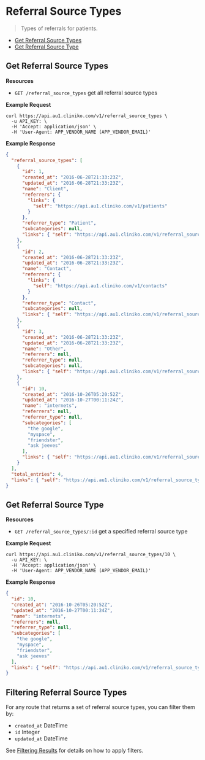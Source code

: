 Referral Source Types
============
> Types of referrals for patients.

* [Get Referral Source Types](#get-referral-source-types "This will return all referral source types.")
* [Get Referral Source Type](#get-referral-source-type "This will return a specified referral source type.")

Get Referral Source Types
----------------

**Resources**
* ```GET /referral_source_types``` get all referral source types

**Example Request**
```shell
curl https://api.au1.cliniko.com/v1/referral_source_types \
  -u API_KEY: \
  -H 'Accept: application/json' \
  -H 'User-Agent: APP_VENDOR_NAME (APP_VENDOR_EMAIL)'
```

**Example Response**
```json
{
  "referral_source_types": [
    {
      "id": 1,
      "created_at": "2016-06-28T21:33:23Z",
      "updated_at": "2016-06-28T21:33:23Z",
      "name": "Client",
      "referrers": {
        "links": {
          "self": "https://api.au1.cliniko.com/v1/patients"
        }
      },
      "referrer_type": "Patient",
      "subcategories": null,
      "links": { "self": "https://api.au1.cliniko.com/v1/referral_source_types/1" }
    },
    {
      "id": 2,
      "created_at": "2016-06-28T21:33:23Z",
      "updated_at": "2016-06-28T21:33:23Z",
      "name": "Contact",
      "referrers": {
        "links": {
          "self": "https://api.au1.cliniko.com/v1/contacts"
        }
      },
      "referrer_type": "Contact",
      "subcategories": null,
      "links": { "self": "https://api.au1.cliniko.com/v1/referral_source_types/2" }
    },
    {
      "id": 3,
      "created_at": "2016-06-28T21:33:23Z",
      "updated_at": "2016-06-28T21:33:23Z",
      "name": "Other",
      "referrers": null,
      "referrer_type": null,
      "subcategories": null,
      "links": { "self": "https://api.au1.cliniko.com/v1/referral_source_types/3" }
    },
    {
      "id": 10,
      "created_at": "2016-10-26T05:20:52Z",
      "updated_at": "2016-10-27T00:11:24Z",
      "name": "internets",
      "referrers": null,
      "referrer_type": null,
      "subcategories": [
        "the google",
        "myspace",
        "friendster",
        "ask jeeves"
      ],
      "links": { "self": "https://api.au1.cliniko.com/v1/referral_source_types/10" }
    }
  ],
  "total_entries": 4,
  "links": { "self": "https://api.au1.cliniko.com/v1/referral_source_types?page=1" }
}
```

Get Referral Source Type
------------

**Resources**
* ```GET /referral_source_types/:id``` get a specified referral source type

**Example Request**
```shell
curl https://api.au1.cliniko.com/v1/referral_source_types/10 \
  -u API_KEY: \
  -H 'Accept: application/json' \
  -H 'User-Agent: APP_VENDOR_NAME (APP_VENDOR_EMAIL)'
```

**Example Response**
```json
{
  "id": 10,
  "created_at": "2016-10-26T05:20:52Z",
  "updated_at": "2016-10-27T00:11:24Z",
  "name": "internets",
  "referrers": null,
  "referrer_type": null,
  "subcategories": [
    "the google",
    "myspace",
    "friendster",
    "ask jeeves"
  ],
  "links": { "self": "https://api.au1.cliniko.com/v1/referral_source_types/10" }
}
```

Filtering Referral Source Types
----------------

For any route that returns a set of referral source types, you can filter them by:
* ```created_at``` DateTime
* ```id``` Integer
* ```updated_at``` DateTime

See [Filtering Results](https://github.com/redguava/cliniko-api#filtering-results) for details on how to apply filters.
